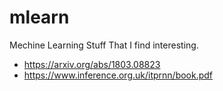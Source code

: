 # mlearn

Mechine Learning Stuff That I find interesting. 

  - https://arxiv.org/abs/1803.08823
  - https://www.inference.org.uk/itprnn/book.pdf
